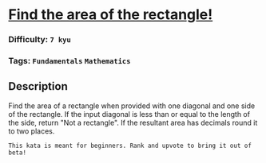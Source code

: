 # [Find the area of the rectangle!](https://www.codewars.com/kata/580a0347430590220e000091)

### Difficulty: `7 kyu`

### Tags: `Fundamentals` `Mathematics`

## Description

Find the area of a rectangle when provided with one diagonal and one side of the rectangle. If the input diagonal is less than or equal to the length of the side, return "Not a rectangle". If the resultant area has decimals round it to two places.

`This kata is meant for beginners. Rank and upvote to bring it out of beta!`